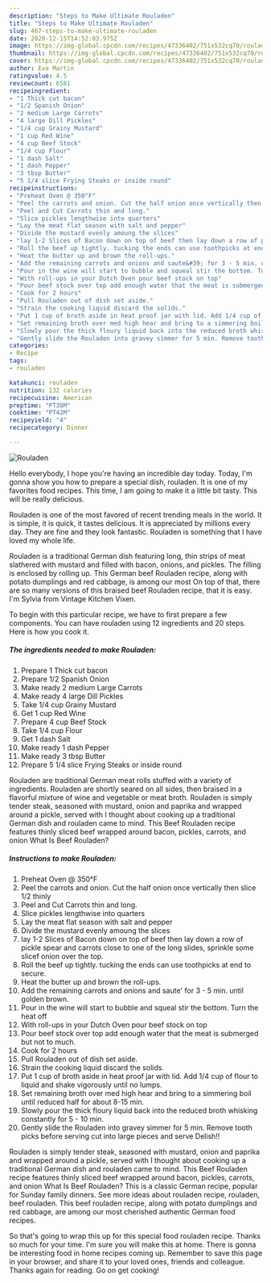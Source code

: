 ```yaml
---
description: "Steps to Make Ultimate Rouladen"
title: "Steps to Make Ultimate Rouladen"
slug: 467-steps-to-make-ultimate-rouladen
date: 2020-12-15T14:52:03.975Z
image: https://img-global.cpcdn.com/recipes/47336402/751x532cq70/rouladen-recipe-main-photo.jpg
thumbnail: https://img-global.cpcdn.com/recipes/47336402/751x532cq70/rouladen-recipe-main-photo.jpg
cover: https://img-global.cpcdn.com/recipes/47336402/751x532cq70/rouladen-recipe-main-photo.jpg
author: Eva Martin
ratingvalue: 4.5
reviewcount: 6581
recipeingredient:
- "1 Thick cut bacon"
- "1/2 Spanish Onion"
- "2 medium Large Carrots"
- "4 large Dill Pickles"
- "1/4 cup Grainy Mustard"
- "1 cup Red Wine"
- "4 cup Beef Stock"
- "1/4 cup Flour"
- "1 dash Salt"
- "1 dash Pepper"
- "3 tbsp Butter"
- "5 1/4 slice Frying Steaks or inside round"
recipeinstructions:
- "Preheat Oven @ 350°F"
- "Peel the carrots and onion. Cut the half onion once vertically then slice 1/2 thinly"
- "Peel and Cut Carrots thin and long."
- "Slice pickles lengthwise into quarters"
- "Lay the meat flat season with salt and pepper"
- "Divide the mustard evenly amoung the slices"
- "lay 1-2 Slices of Bacon down on top of beef then lay down a row of pickle spear and carrots close to one of the long slides, sprinkle some slicef onion over the top."
- "Roll the beef up tightly. tucking the ends can use toothpicks at end to secure."
- "Heat the butter up and brown the roll-ups."
- "Add the remaining carrots and onions and saute&#39; for 3 - 5 min. until golden brown."
- "Pour in the wine will start to bubble and squeal stir the bottom. Turn the heat off"
- "With roll-ups in your Dutch Oven pour beef stock on top"
- "Pour beef stock over top add enough water that the meat is submerged but not to much."
- "Cook for 2 hours"
- "Pull Rouladen out of dish set aside."
- "Strain the cooking liquid discard the solids."
- "Put 1 cup of broth aside in heat proof jar with lid. Add 1/4 cup of flour to liquid and shake vigorously until no lumps."
- "Set remaining broth over med high hear and bring to a simmering boil until reduced half for about 8-15 min."
- "Slowly pour the thick floury liquid back into the reduced broth whisking constantly for 5 - 10 min."
- "Gently slide the Rouladen into gravey simmer for 5 min. Remove tooth picks  before serving cut into large pieces and serve Delish!!"
categories:
- Recipe
tags:
- rouladen

katakunci: rouladen 
nutrition: 132 calories
recipecuisine: American
preptime: "PT38M"
cooktime: "PT42M"
recipeyield: "4"
recipecategory: Dinner

---
```



![Rouladen](https://img-global.cpcdn.com/recipes/47336402/751x532cq70/rouladen-recipe-main-photo.jpg)

Hello everybody, I hope you're having an incredible day today. Today, I'm gonna show you how to prepare a special dish, rouladen. It is one of my favorites food recipes. This time, I am going to make it a little bit tasty. This will be really delicious.

Rouladen is one of the most favored of recent trending meals in the world. It is simple, it is quick, it tastes delicious. It is appreciated by millions every day. They are fine and they look fantastic. Rouladen is something that I have loved my whole life.

Rouladen is a traditional German dish featuring long, thin strips of meat slathered with mustard and filled with bacon, onions, and pickles. The filling is enclosed by rolling up. This German beef Rouladen recipe, along with potato dumplings and red cabbage, is among our most On top of that, there are so many versions of this braised beef Rouladen recipe, that it is easy. I&#39;m Sylvia from Vintage Kitchen Vixen.


To begin with this particular recipe, we have to first prepare a few components. You can have rouladen using 12 ingredients and 20 steps. Here is how you cook it.

<!--inarticleads1-->

##### The ingredients needed to make Rouladen:

1. Prepare 1 Thick cut bacon
1. Prepare 1/2 Spanish Onion
1. Make ready 2 medium Large Carrots
1. Make ready 4 large Dill Pickles
1. Take 1/4 cup Grainy Mustard
1. Get 1 cup Red Wine
1. Prepare 4 cup Beef Stock
1. Take 1/4 cup Flour
1. Get 1 dash Salt
1. Make ready 1 dash Pepper
1. Make ready 3 tbsp Butter
1. Prepare 5 1/4 slice Frying Steaks or inside round


Rouladen are traditional German meat rolls stuffed with a variety of ingredients. Rouladen are shortly seared on all sides, then braised in a flavorful mixture of wine and vegetable or meat broth. Rouladen is simply tender steak, seasoned with mustard, onion and paprika and wrapped around a pickle, served with I thought about cooking up a traditional German dish and rouladen came to mind. This Beef Rouladen recipe features thinly sliced beef wrapped around bacon, pickles, carrots, and onion What Is Beef Rouladen? 

<!--inarticleads2-->

##### Instructions to make Rouladen:

1. Preheat Oven @ 350°F
1. Peel the carrots and onion. Cut the half onion once vertically then slice 1/2 thinly
1. Peel and Cut Carrots thin and long.
1. Slice pickles lengthwise into quarters
1. Lay the meat flat season with salt and pepper
1. Divide the mustard evenly amoung the slices
1. lay 1-2 Slices of Bacon down on top of beef then lay down a row of pickle spear and carrots close to one of the long slides, sprinkle some slicef onion over the top.
1. Roll the beef up tightly. tucking the ends can use toothpicks at end to secure.
1. Heat the butter up and brown the roll-ups.
1. Add the remaining carrots and onions and saute&#39; for 3 - 5 min. until golden brown.
1. Pour in the wine will start to bubble and squeal stir the bottom. Turn the heat off
1. With roll-ups in your Dutch Oven pour beef stock on top
1. Pour beef stock over top add enough water that the meat is submerged but not to much.
1. Cook for 2 hours
1. Pull Rouladen out of dish set aside.
1. Strain the cooking liquid discard the solids.
1. Put 1 cup of broth aside in heat proof jar with lid. Add 1/4 cup of flour to liquid and shake vigorously until no lumps.
1. Set remaining broth over med high hear and bring to a simmering boil until reduced half for about 8-15 min.
1. Slowly pour the thick floury liquid back into the reduced broth whisking constantly for 5 - 10 min.
1. Gently slide the Rouladen into gravey simmer for 5 min. Remove tooth picks  before serving cut into large pieces and serve Delish!!


Rouladen is simply tender steak, seasoned with mustard, onion and paprika and wrapped around a pickle, served with I thought about cooking up a traditional German dish and rouladen came to mind. This Beef Rouladen recipe features thinly sliced beef wrapped around bacon, pickles, carrots, and onion What Is Beef Rouladen? This is a classic German recipe, popular for Sunday family dinners. See more ideas about rouladen recipe, rouladen, beef rouladen. This beef rouladen recipe, along with potato dumplings and red cabbage, are among our most cherished authentic German food recipes. 

So that's going to wrap this up for this special food rouladen recipe. Thanks so much for your time. I'm sure you will make this at home. There is gonna be interesting food in home recipes coming up. Remember to save this page in your browser, and share it to your loved ones, friends and colleague. Thanks again for reading. Go on get cooking!
